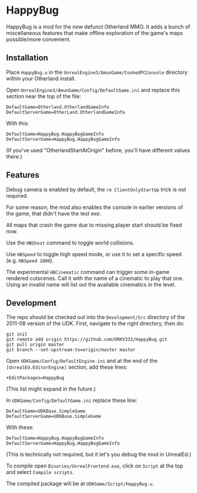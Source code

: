 # HappyBug

HappyBug is a mod for the now defunct Otherland MMO. It adds a bunch of miscellaneous features that make offline exploration of the game's maps possible/more convenient.

## Installation

Place `HappyBug.u` in the `UnrealEngine3/AmunGame/CookedPCConsole` directory within your Otherland install.

Open `UnrealEngine3/AmunGame/Config/DefaultGame.ini` and replace this section near the top of the file:

```
DefaultGame=Otherland.OtherlandGameInfo
DefaultServerGame=OtherLand.OtherlandGameInfo
```

With this:

```
DefaultGame=HappyBug.HappyBugGameInfo
DefaultServerGame=HappyBug.HappyBugGameInfo
```

(If you've used "OtherlandStartAtOrigin" before, you'll have different values there.)

## Features

Debug camera is enabled by default, the `re ClientOnlyStartUp` trick is not required.

For some reason, the mod also enables the console in earlier versions of the game, that didn't have the test exe.

All maps that crash the game due to missing player start should be fixed now.

Use the `HBGhost` command to toggle world collisions.

Use `HBSpeed` to toggle high speed mode, or use it to set a specific speed (e.g. `HBSpeed 1000`).

The experimental `HBCinematic` command can trigger some in-game rendered cutscenes. Call it with the name of a cinematic to play that one. Using an invalid name will list out the available cinematics in the level.

## Development

The repo should be checked out into the `Development/Src` directory of the 2011-08 version of the UDK. First, navigate to the right directory, then do:

```
git init
git remote add origin https://github.com/DRKV333/HappyBug.git
git pull origin master
git branch --set-upstream-to=origin/master master
```

Open `UDKGame/Config/DefaultEngine.ini` and at the end of the `[UnrealEd.EditorEngine]` section, add these lines:

```
+EditPackages=HappyBug
```

(This list might expand in the future.)

In `UDKGame/Config/DefaultGame.ini` replace these line:

```
DefaultGame=UDKBase.SimpleGame
DefaultServerGame=UDKBase.SimpleGame
```

With these:

```
DefaultGame=HappyBug.HappyBugGameInfo
DefaultServerGame=HappyBug.HappyBugGameInfo
```

(This is technically not required, but it let's you debug the mod in UnrealEd.)

To compile open `Binaries/UnrealFrontend.exe`, click on `Script` at the top and select `Compile scripts`.

The compiled package will be at `UDKGame/Script/HappyBug.u`.
